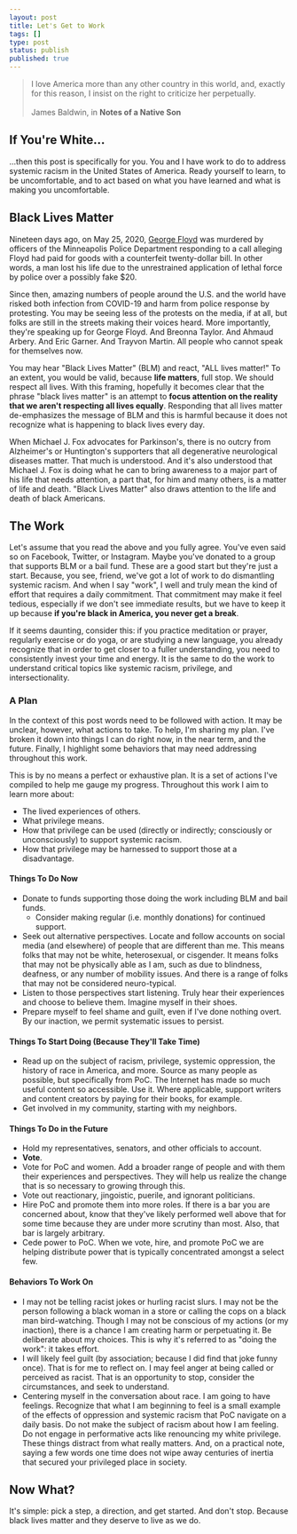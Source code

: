 ```yaml
---
layout: post
title: Let's Get to Work
tags: []
type: post
status: publish
published: true
---
```


<blockquote class="quote">
I love America more than any other country in this world, and, exactly for this
reason, I insist on the right to criticize her perpetually.<br>
<br>
James Baldwin, in <b>Notes of a Native Son</b>
</blockquote>

## If You're White...

...then this post is specifically for you. You and I have work to do to address
systemic racism in the United States of America. Ready yourself to learn, to be
uncomfortable, and to act based on what you have learned and what is making you
uncomfortable.

## Black Lives Matter

Nineteen days ago, on May 25, 2020,
[George Floyd](https://en.wikipedia.org/wiki/George_Floyd) was murdered by
officers of the Minneapolis Police Department responding to a call alleging
Floyd had paid for goods with a counterfeit twenty-dollar bill. In other words,
a man lost his life due to the unrestrained application of lethal force by
police over a possibly fake $20.

Since then, amazing numbers of people around the U.S. and the world have risked
both infection from COVID-19 and harm from police response by protesting. You
may be seeing less of the protests on the media, if at all, but folks are still
in the streets making their voices heard. More importantly, they're speaking up
for George Floyd. And Breonna Taylor. And Ahmaud Arbery. And Eric Garner. And
Trayvon Martin. All people who cannot speak for themselves now.

You may hear "Black Lives Matter" (BLM) and react, "ALL lives matter!" To an
extent, you would be valid, because **life matters**, full stop. We should
respect all lives. With this framing, hopefully it becomes clear that the phrase
"black lives matter" is an attempt to **focus attention on the reality that we
aren't respecting all lives equally**. Responding that all lives matter
de-emphasizes the message of BLM and this is harmful because it does not
recognize what is happening to black lives every day.

When Michael J. Fox advocates for Parkinson's, there is no outcry from
Alzheimer's or Huntington's supporters that all degenerative neurological
diseases matter. That much is understood. And it's also understood that Michael
J. Fox is doing what he can to bring awareness to a major part of his life that
needs attention, a part that, for him and many others, is a matter of life and
death. "Black Lives Matter" also draws attention to the life and death of black
Americans.

## The Work

Let's assume that you read the above and you fully agree. You've even said so
on Facebook, Twitter, or Instagram. Maybe you've donated to a group that
supports BLM or a bail fund. These are a good start but they're just a start.
Because, you see, friend, we've got a lot of work to do dismantling systemic
racism. And when I say "work", I well and truly mean the kind of effort that
requires a daily commitment. That commitment may make it feel tedious,
especially if we don't see immediate results, but we have to keep it up because
**if you're black in America, you never get a break**.

If it seems daunting, consider this: if you practice meditation or prayer,
regularly exercise or do yoga, or are studying a new language, you already
recognize that in order to get closer to a fuller understanding, you need to
consistently invest your time and energy. It is the same to do the work to
understand critical topics like systemic racism, privilege, and
intersectionality.

### A Plan

In the context of this post words need to be followed with action. It may be
unclear, however, what actions to take. To help, I'm sharing my plan. I've
broken it down into things I can do right now, in the near term, and the future.
Finally, I highlight some behaviors that may need addressing throughout this
work.

This is by no means a perfect or exhaustive plan. It is a set of actions I've
compiled to help me gauge my progress. Throughout this work I aim to learn more
about:

* The lived experiences of others.
* What privilege means.
* How that privilege can be used (directly or indirectly; consciously or
  unconsciously) to support systemic racism.
* How that privilege may be harnessed to support those at a disadvantage.

#### Things To Do Now

* Donate to funds supporting those doing the work including BLM and bail funds.
  * Consider making regular (i.e. monthly donations) for continued support.
* Seek out alternative perspectives. Locate and follow accounts on social
  media (and elsewhere) of people that are different than me. This means folks that
  may not be white, heterosexual, or cisgender. It means folks that may not be
  physically able as I am, such as due to blindness, deafness, or any number
  of mobility issues. And there is a range of folks that may not be considered
  neuro-typical.
* Listen to those perspectives start listening. Truly hear their experiences
  and choose to believe them. Imagine myself in their shoes.
* Prepare myself to feel shame and guilt, even if I've done nothing overt.
  By our inaction, we permit systematic issues to persist.

#### Things To Start Doing (Because They'll Take Time)

* Read up on the subject of racism, privilege, systemic oppression, the history
  of race in America, and more. Source as many people as possible, but
  specifically from PoC. The Internet has made so much useful content so
  accessible. Use it. Where applicable, support writers and content creators by
  paying for their books, for example.
* Get involved in my community, starting with my neighbors.

#### Things To Do in the Future

* Hold my representatives, senators, and other officials to account. 
* **Vote**.
* Vote for PoC and women. Add a broader range of people and with them their
  experiences and perspectives. They will help us realize the change that is so
  necessary to growing through this.
* Vote out reactionary, jingoistic, puerile, and ignorant politicians.
* Hire PoC and promote them into more roles. If there is a bar you are concerned
  about, know that they've likely performed well above that for some time
  because they are under more scrutiny than most. Also, that bar is largely
  arbitrary.
* Cede power to PoC. When we vote, hire, and promote PoC we are helping
  distribute power that is typically concentrated amongst a select few.

#### Behaviors To Work On

* I may not be telling racist jokes or hurling racist slurs. I may not be
  the person following a black woman in a store or calling the cops on a black
  man bird-watching. Though I may not be conscious of my actions (or my
  inaction), there is a chance I am creating harm or perpetuating it. Be
  deliberate about my choices. This is why it's referred to as "doing the
  work": it takes effort.
* I will likely feel guilt (by association; because I did find that joke
  funny once). That is for me to reflect on. I may feel anger at being called
  or perceived as racist. That is an opportunity to stop, consider the
  circumstances, and seek to understand.
* Centering myself in the conversation about race. I am going to have
  feelings. Recognize that what I am beginning to feel is a small example of
  the effects of oppression and systemic racism that PoC navigate on a daily
  basis. Do not make the subject of racism about how I am feeling. Do not
  engage in performative acts like renouncing my white privilege. These things
  distract from what really matters. And, on a practical note, saying a few
  words one time does not wipe away centuries of inertia that secured your
  privileged place in society.

## Now What?

It's simple: pick a step, a direction, and get started. And don't stop. Because
black lives matter and they deserve to live as we do.
